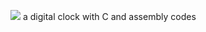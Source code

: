 ![](https://github.com/aliisapour/Digital-clock-/blob/main/Capture.PNG)
a digital clock with C and assembly codes


